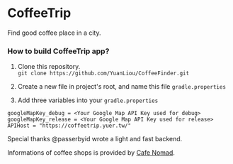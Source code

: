 # CoffeeTrip
Find good coffee place in a city.

### How to build CoffeeTrip app?
1. Clone this repository. <br>
`git clone https://github.com/YuanLiou/CoffeeFinder.git`

2. Create a new file in project's root, and name this file `gradle.properties`

3. Add three variables into your `gradle.properties`
```
googleMapKey_debug = <Your Google Map API Key used for debug>
googleMapKey_release = <Your Google Map API Key used for release>
APIHost = "https://coffeetrip.yuer.tw/"
```

Special thanks @passerbyid wrote a light and fast backend.

Informations of coffee shops is provided by [Cafe Nomad](https://cafenomad.tw/).

